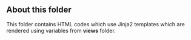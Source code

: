 About this folder
-----------------

This folder contains HTML codes which use Jinja2 templates
which are rendered using variables from __views__ folder.
